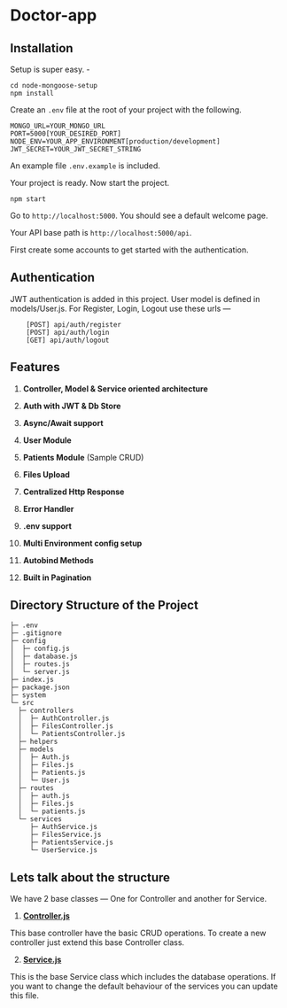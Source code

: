 # Doctor-app
## Installation

Setup is super easy. - 

```shell script
cd node-mongoose-setup
npm install
```

Create an ``.env`` file at the root of your project with the following.  


```dotenv
MONGO_URL=YOUR_MONGO_URL
PORT=5000[YOUR_DESIRED_PORT]
NODE_ENV=YOUR_APP_ENVIRONMENT[production/development]
JWT_SECRET=YOUR_JWT_SECRET_STRING
```

An example file `.env.example` is included.

Your project is ready. Now start the project.

```shell script
npm start
```

Go to ``http://localhost:5000``. You should see a default welcome page.

Your API base path is ``http://localhost:5000/api``.

First create some accounts to get started with the authentication.

## Authentication

JWT authentication is added in this project. User model is defined in models/User.js. 
For Register, Login, Logout use these urls —
```
    [POST] api/auth/register
    [POST] api/auth/login
    [GET] api/auth/logout
```

## Features

1. **Controller, Model & Service oriented architecture**

1. **Auth with JWT & Db Store**

1. **Async/Await support**

1. **User Module**

1. **Patients Module** (Sample CRUD)

1. **Files Upload**

1. **Centralized Http Response**

1. **Error Handler**

1. **.env support**

1. **Multi Environment config setup**

1. **Autobind Methods**

1. **Built in Pagination**

## Directory Structure of the Project
```
├─ .env
├─ .gitignore
├─ config
│  ├─ config.js
│  ├─ database.js
│  ├─ routes.js
│  └─ server.js
├─ index.js
├─ package.json
├─ system
└─ src
  ├─ controllers
  │  ├─ AuthController.js
  │  ├─ FilesController.js
  │  └─ PatientsController.js
  ├─ helpers
  ├─ models
  │  ├─ Auth.js
  │  ├─ Files.js
  │  ├─ Patients.js
  │  └─ User.js
  ├─ routes
  │  ├─ auth.js
  │  ├─ Files.js
  │  └─ patients.js
  └─ services
     ├─ AuthService.js
     ├─ FilesService.js
     ├─ PatientsService.js
     └─ UserService.js
```
## Lets talk about the structure

We have 2 base classes — One for Controller and another for Service.

1. **[Controller.js](system/controllers/Controller.js)** 

This base controller have the basic CRUD operations. To create a new controller just extend this base Controller class.

2. **[Service.js](system/services/Service.js)**
 
This is the base Service class which includes the database operations. If you want to change the default behaviour of the services you can update this file.
